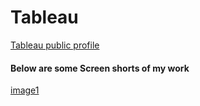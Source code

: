 # Tableau
<a href="https://public.tableau.com/app/profile/sutariya.kishankumar">Tableau public profile <a>
#### Below are some Screen shorts of my work
  
  <a href='https://drive.google.com/file/d/1Z6xtB_-Z-fuTAzBDCf7urk-z2A34Cp61/view?usp=sharing'>image1<a>
  
